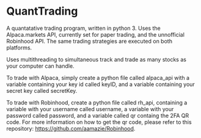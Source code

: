 # QuantTrading

A quantatative trading program, written in python 3. Uses the Alpaca.markets API, currently set for paper trading, and the unnofficial Robinhood API. The same trading strategies are executed on both platforms.

Uses multithreading to simultaneous track and trade as many stocks as your computer can handle.

To trade with Alpaca, simply create a python file called alpaca_api with a variable containing your key id called keyID, and a variable containing your secret key called secretKey. 

To trade with Robinhood, create a python file called rh_api, containing a variable with your username called username, a variable with your password called password, and a variable called qr containg the 2FA QR code. For more information on how to get the qr code, please refer to this repository: https://github.com/aamazie/Robinhood.
